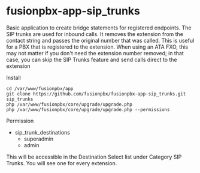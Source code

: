 # fusionpbx-app-sip_trunks
Basic application to create bridge statements for registered endpoints. The SIP trunks are used for inbound calls. It removes the extension from the contact string and passes the original number that was called. This is useful for a PBX that is registered to the extension.
When using an ATA FXO, this may not matter if you don't need the extension number removed; in that case, you can skip the SIP Trunks feature and send calls direct to the extension

Install
```
cd /var/www/fusionpbx/app
git clone https://github.com/fusionpbx/fusionpbx-app-sip_trunks.git sip_trunks
php /var/www/fusionpbx/core/upgrade/upgrade.php
php /var/www/fusionpbx/core/upgrade/upgrade.php --permissions
```

Permission
- sip_trunk_destinations
  - superadmin
  - admin

This will be accessible in the Destination Select list under Category SIP Trunks. You will see one for every extension.

